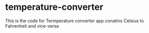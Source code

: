 # temperature-converter
This is the code for Termperature converter app conatins Celsius to Fahrenheit and vice-versa
